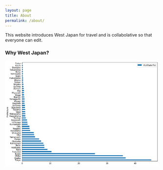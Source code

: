 ```yaml
---
layout: page
title: About
permalink: /about/
---
```


This website introduces West Japan for travel and is collabolative so that everyone can edit.

### Why West Japan?
<img src="visitrate.png" alt="Visit Rate (%)" title="Visit Rate by Pref">

